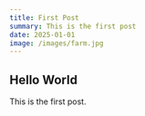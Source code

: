 ```yaml
---
title: First Post
summary: This is the first post
date: 2025-01-01
image: /images/farm.jpg
---
```


## Hello World

This is the first post.
